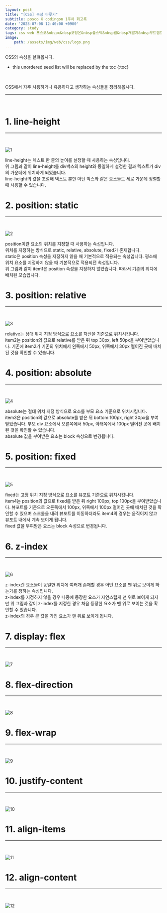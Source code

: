 ```yaml
---
layout: post
title: "[CSS] 속성 다루기"
subtitle: posco X codingon 1주차 회고록
date: '2023-07-08 12:40:00 +0900'
category: study
tags: css web 포스코&nbspx&nbsp코딩온&nbsp풀스택&nbsp웹&nbsp개발자&nbsp부트캠프&nbsp8기
image:
    path: /assets/img/web/css/logo.png
---
```


CSS의 속성을 살펴봅시다.<br>

<!--more-->

* this unordered seed list will be replaced by the toc
{:toc}
<br>

CSS에서 자주 사용하거나 유용하다고 생각하는 속성들을 정리해봅시다.<br>

---
<br>

# 1. line-height
---
<br>

![1](/assets/img/web/css/2023-07-08-[CSS]_속성_다루기/1.png)
<br>

line-height는 텍스트 한 줄의 높이를 설정할 때 사용하는 속성입니다.<br>
위 그림과 같이 line-height를 div박스의 height와 동일하게 설정한 결과 텍스트가 div의 가운데에 위치하게 되었습니다.<br>
line-height의 값을 조절해 텍스트 뿐만 아닌 박스와 같은 요소들도 세로 가운데 정렬할 때 사용할 수 있습니다.<br>


# 2. position: static
---
<br>

![2](/assets/img/web/css/2023-07-08-[CSS]_속성_다루기/2.png)
<br>

position이란 요소의 위치를 지정할 때 사용하는 속성입니다.<br>
위치를 지정하는 방식으로 static, relative, absolute, fixed가 존재합니다.<br>
static은 position 속성을 지정하지 않을 때 기본적으로 적용되는 속성입니다. 평소에 위치 요소를 지정하지 않을 때 기본적으로 적용되던 속성입니다.<br>
위 그림과 같이 item1은 position 속성을 지정하지 않았습니다. 따라서 기존의 위치에 배치된 모습입니다.<br>

# 3. position: relative
---
<br>

![3](/assets/img/web/css/2023-07-08-[CSS]_속성_다루기/3.png)
<br>

relative는 상대 위치 지정 방식으로 요소를 자신을 기준으로 위치시킵니다.<br>
item2는 position의 값으로 relative를 받은 뒤 top 30px, left 50px을 부여받았습니다. 기존에 item2가 기존의 위치에서 왼쪽에서 50px, 위쪽에서 30px 떨어진 곳에 배치된 것을 확인할 수 있습니다.<br>

# 4. position: absolute
---
<br>

![4](/assets/img/web/css/2023-07-08-[CSS]_속성_다루기/4.png)
<br>

absolute는 절대 위치 지정 방식으로 요소를 부모 요소 기준으로 위치시킵니다.<br>
item3은 position의 값으로 absolute를 받은 뒤 bottom 100px, right 30px을 부여받았습니다. 부모 div 요소에서 오른쪽에서 50px, 아래쪽에서 100px 떨어진 곳에 배치된 것을 확인할 수 있습니다.<br>
absolute 값을 부여받은 요소는 block 속성으로 변경됩니다.<br>

# 5. position: fixed
---
<br>

![5](/assets/img/web/css/2023-07-08-[CSS]_속성_다루기/5.png)
<br>

fixed는 고정 위치 지정 방식으로 요소를 뷰포트 기준으로 위치시킵니다.<br>
item4는 position의 값으로 fixed를 받은 뒤 right 100px, top 100px을 부여받았습니다. 뷰포트를 기준으로 오른쪽에서 100px, 위쪽에서 100px 떨어진 곳에 배치된 것을 확인할 수 있으며 스크롤을 내려 뷰포트를 이동하더라도 item4의 경우는 움직이지 않고 뷰포트 내에서 계속 보이게 됩니다.<br>
fixed 값을 부여받은 요소는 block 속성으로 변경됩니다.<br>

# 6. z-index
---
<br>

![6](/assets/img/web/css/2023-07-08-[CSS]_속성_다루기/6.png)
<br>

z-index란 요소들이 동일한 위치에 여러개 존재할 경우 어떤 요소를 맨 위로 보이게 하는가를 정하는 속성입니다.<br>
z-index를 지정하지 않을 경우 나중에 등장한 요소가 자연스럽게 맨 위로 보이게 되지만 위 그림과 같이 z-index를 지정한 경우 처음 등장한 요소가 맨 위로 보이는 것을 확인할 수 있습니다.<br>
z-index의 경우 큰 값을 가진 요소가 맨 위로 보이게 됩니다.<br>

# 7. display: flex
---
<br>

![7](/assets/img/web/css/2023-07-08-[CSS]_속성_다루기/7.png)
<br>



# 8. flex-direction
---
<br>

![8](/assets/img/web/css/2023-07-08-[CSS]_속성_다루기/8.png)
<br>



# 9. flex-wrap
---
<br>

![9](/assets/img/web/css/2023-07-08-[CSS]_속성_다루기/9.png)
<br>



# 10. justify-content
---
<br>

![10](/assets/img/web/css/2023-07-08-[CSS]_속성_다루기/10.png)
<br>



# 11. align-items
---
<br>

![11](/assets/img/web/css/2023-07-08-[CSS]_속성_다루기/11.png)
<br>



# 12. align-content
---
<br>

![12](/assets/img/web/css/2023-07-08-[CSS]_속성_다루기/12.png)
<br>


